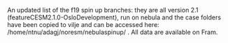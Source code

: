 An updated list of the f19 spin up branches:
they are all version 2.1 (featureCESM2.1.0-OsloDevelopment), run on nebula and the case folders have been copied to vilje and can be accessed here: /home/ntnu/adagj/noresm/nebulaspinup/ . All data are available on Fram.
